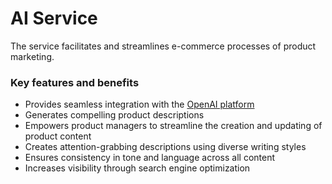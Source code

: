 # AI Service

The service facilitates and streamlines e-commerce processes of product marketing.

### Key features and benefits
* Provides seamless integration with the [OpenAI platform](https://platform.openai.com/)  
* Generates compelling product descriptions  
* Empowers product managers to streamline the creation and updating of product content  
* Creates attention-grabbing descriptions using diverse writing styles  
* Ensures consistency in tone and language across all content  
* Increases visibility through search engine optimization
